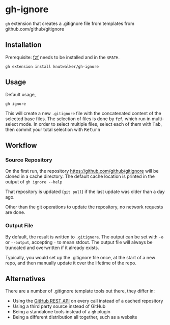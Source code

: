 # gh-ignore

`gh` extension that creates a .gitignore file from templates from github.com/github/gitignore

## Installation

Prerequisite: [fzf](https://github.com/junegunn/fzf) needs to be installed and in the `$PATH`.

```
gh extension install knutwalker/gh-ignore
```


## Usage


Default usage,

```
gh ignore
```

This will create a new `.gitignore` file with the concatenated content of the selected base files.
The selection of files is done by `fzf`, which run in multi-select mode.
In order to select multiple files, select each of them with <kbd>Tab</kbd>, then commit your total selection with <kbd>Return</kbd>

## Workflow

### Source Repository

On the first run, the repository https://github.com/github/gitignore will be cloned in a cache directory.
The default cache location is printed in the output of `gh ignore --help`

That repository is updated (`git pull`) if the last update was older than a day ago.

Other than the git operations to update the repository, no network requests are done.

### Output File

By default, the result is written to `.gitignore`.
The output can be set with `-o` or `--output`, accepting `-` to mean stdout.
The output file will always be truncated and overwritten if it already exists.

Typically, you would set up the .gitignore file once, at the start of a new repo, and then manually update it over the lifetime of the repo.


## Alternatives

There are a number of .gitignore template tools out there, they differ in:

- Using the [GitHub REST API](https://docs.github.com/en/rest/gitignore/gitignore) on every call instead of a cached repository
- Using a third party source instead of GitHub
- Being a standalone tools instead of a `gh` plugin
- Being a different distribution all together, such as a website


